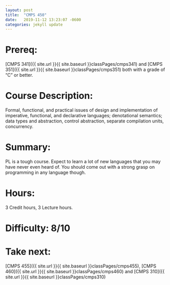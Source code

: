 ```yaml
---
layout: post
title:  "CMPS 450"
date:   2019-11-12 13:23:07 -0600
categories: jekyll update
---
```


# Prereq:  
[CMPS 341]({{ site.url }}{{ site.baseurl }}classPages/cmps341) and [CMPS 351]({{ site.url }}{{ site.baseurl }}classPages/cmps351) both with a grade of “C” or better.  
  
# Course Description:  
Formal, functional, and practical issues of design and implementation of imperative, functional, and declarative languages; denotational semantics; data types and abstraction, control abstraction, separate compilation units, concurrency.
  
# Summary:  
PL is a tough course. Expect to learn a lot of new languages that you may have never even heard of. You should come out with a strong grasp on programming in any language though. 
  
# Hours:  
3 Credit hours, 3 Lecture hours.  
  
# Difficulty:  8/10  
  
# Take next: 
[CMPS 455]({{ site.url }}{{ site.baseurl }}classPages/cmps455), [CMPS 460]({{ site.url }}{{ site.baseurl }}classPages/cmps460) and [CMPS 310]({{ site.url }}{{ site.baseurl }}classPages/cmps310)